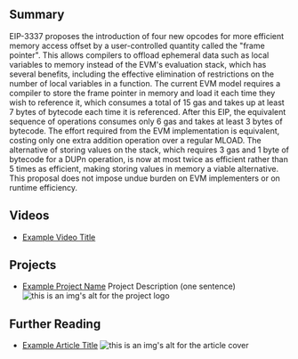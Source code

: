 ## Summary

EIP-3337 proposes the introduction of four new opcodes for more efficient memory access offset by a user-controlled quantity called the "frame pointer". This allows compilers to offload ephemeral data such as local variables to memory instead of the EVM's evaluation stack, which has several benefits, including the effective elimination of restrictions on the number of local variables in a function. The current EVM model requires a compiler to store the frame pointer in memory and load it each time they wish to reference it, which consumes a total of 15 gas and takes up at least 7 bytes of bytecode each time it is referenced. After this EIP, the equivalent sequence of operations consumes only 6 gas and takes at least 3 bytes of bytecode. The effort required from the EVM implementation is equivalent, costing only one extra addition operation over a regular MLOAD. The alternative of storing values on the stack, which requires 3 gas and 1 byte of bytecode for a DUPn operation, is now at most twice as efficient rather than 5 times as efficient, making storing values in memory a viable alternative. This proposal does not impose undue burden on EVM implementers or on runtime efficiency.

## Videos

- [Example Video Title](https://www.youtube.com/watch?v=TDGq4aeevgY)

## Projects

- [Example Project Name](https://xxxx.xxx/xxxxx) Project Description (one sentence) ![this is an img's alt for the project logo](https://xxxx.xxx/project-logo.xxx)

## Further Reading

- [Example Article Title](https://xxxx.xxx/xxxxx) ![this is an img's alt for the article cover](https://xxxx.xxx/article-cover.xxx)
